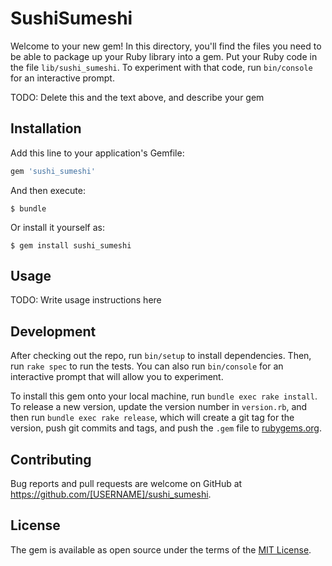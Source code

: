 # SushiSumeshi

Welcome to your new gem! In this directory, you'll find the files you need to be able to package up your Ruby library into a gem. Put your Ruby code in the file `lib/sushi_sumeshi`. To experiment with that code, run `bin/console` for an interactive prompt.

TODO: Delete this and the text above, and describe your gem

## Installation

Add this line to your application's Gemfile:

```ruby
gem 'sushi_sumeshi'
```

And then execute:

    $ bundle

Or install it yourself as:

    $ gem install sushi_sumeshi

## Usage

TODO: Write usage instructions here

## Development

After checking out the repo, run `bin/setup` to install dependencies. Then, run `rake spec` to run the tests. You can also run `bin/console` for an interactive prompt that will allow you to experiment.

To install this gem onto your local machine, run `bundle exec rake install`. To release a new version, update the version number in `version.rb`, and then run `bundle exec rake release`, which will create a git tag for the version, push git commits and tags, and push the `.gem` file to [rubygems.org](https://rubygems.org).

## Contributing

Bug reports and pull requests are welcome on GitHub at https://github.com/[USERNAME]/sushi_sumeshi.

## License

The gem is available as open source under the terms of the [MIT License](https://opensource.org/licenses/MIT).
